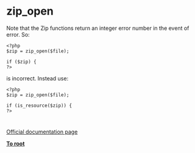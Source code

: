 # zip_open





Note that the Zip functions return an integer error number in the event of error. So:



```
<?php
$zip = zip_open($file);

if ($zip) {
?>
```


is incorrect. Instead use:



```
<?php
$zip = zip_open($file);

if (is_resource($zip)) {
?>
```



  

#

[Official documentation page](https://www.php.net/manual/en/function.zip-open.php)

**[To root](/README.md)**